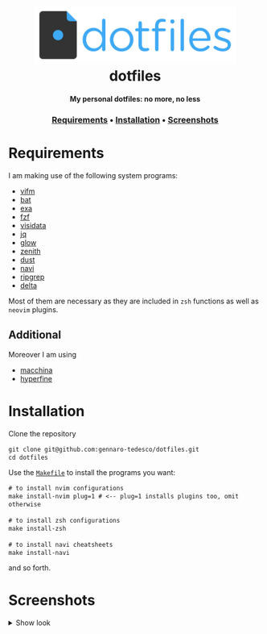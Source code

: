 <h1 align="center">
  <br>
  <img src="logo.png" width="400">
  <br>
  dotfiles
  <br>
</h1>

<h4 align="center">My personal dotfiles: no more, no less</h4>
<h3 align="center">
  <a href="#Requirements">Requirements</a> •
  <a href="#Installation">Installation</a> •
  <a href="#Screenshots">Screenshots</a>
</h3>


# Requirements
I am making use of the following system programs:

- [vifm](https://vifm.info/)
- [bat](https://github.com/sharkdp/bat)
- [exa](https://the.exa.website/)
- [fzf](https://github.com/junegunn/fzf)
- [visidata](https://www.visidata.org/install/)
- [jq](https://stedolan.github.io/jq/)
- [glow](https://github.com/charmbracelet/glow)
- [zenith](https://github.com/bvaisvil/zenith)
- [dust](https://github.com/bootandy/dust)
- [navi](https://github.com/denisidoro/navi)
- [ripgrep](https://github.com/BurntSushi/ripgrep)
- [delta](https://github.com/dandavison/delta)

Most of them are necessary as they are included in `zsh` functions as well as `neovim` plugins.

## Additional
Moreover I am using

- [macchina](https://github.com/Macchina-CLI/macchina)
- [hyperfine](https://github.com/sharkdp/hyperfine)

# Installation
Clone the repository
```
git clone git@github.com:gennaro-tedesco/dotfiles.git
cd dotfiles
```
Use the [`Makefile`](https://github.com/gennaro-tedesco/dotfiles/blob/master/Makefile) to install the programs you want:
```
# to install nvim configurations
make install-nvim plug=1 # <-- plug=1 installs plugins too, omit otherwise

# to install zsh configurations
make install-zsh

# to install navi cheatsheets
make install-navi
```
and so forth.

# Screenshots
<details>
  <summary>Show look</summary>

<img width="1321" src="https://user-images.githubusercontent.com/15387611/116796202-10b83700-aadb-11eb-887a-510fc540d142.png">
</details>

